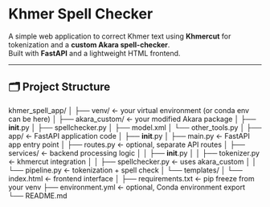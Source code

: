 # Khmer Spell Checker

A simple web application to correct Khmer text using **Khmercut** for tokenization and a **custom Akara spell-checker**.  
Built with **FastAPI** and a lightweight HTML frontend.

---

## 🗂 Project Structure

khmer_spell_app/
│
├── venv/                      ← your virtual environment (or conda env can be here)
│
├── akara_custom/               ← your modified Akara package
│   ├── __init__.py
│   ├── spellchecker.py
│   ├── model.xml
│   └── other_tools.py
│
├── app/                       ← FastAPI application code
│   ├── __init__.py
│   ├── main.py                ← FastAPI app entry point
│   ├── routes.py              ← optional, separate API routes
│   ├── services/              ← backend processing logic
│   │   ├── __init__.py
│   │   ├── tokenizer.py       ← khmercut integration
│   │   ├── spellchecker.py    ← uses akara_custom
│   │   └── pipeline.py        ← tokenization + spell check
│   └── templates/
│       └── index.html         ← frontend interface
│
├── requirements.txt           ← pip freeze from your venv
├── environment.yml            ← optional, Conda environment export
└── README.md

